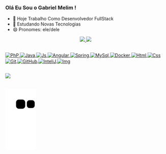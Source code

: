 ### Olá Eu Sou o Gabriel Melim !


- 🔭 Hoje Trabalho Como Desenvolvedor FullStack
- 🌱 Estudando Novas Tecnologias
- 😄 Pronomes: ele/dele

<div align="center">
  <a href="https://github.com/rafaballerini">
  <img height="180em" src="https://github-readme-stats.vercel.app/api?username=gabrielmelim&show_icons=true&theme=chartreuse-dark&include_all_commits=true&count_private=true"/>
  <img height="180em" src="https://github-readme-stats.vercel.app/api/top-langs/?username=gabrielmelim&layout=compact&langs_count=7&theme=chartreuse-dark"/>
</div>
  
  ##
<div>
<img align="center" alt="PhP" height="50" width="50" src="https://cdn.jsdelivr.net/gh/devicons/devicon/icons/php/php-plain.svg" />
<img align="center" alt="Java" height=60" width="60" src="https://cdn.jsdelivr.net/gh/devicons/devicon/icons/java/java-original-wordmark.svg" /> 
<img align="center" alt="Js" height="30" width="30" src="https://cdn.jsdelivr.net/gh/devicons/devicon/icons/javascript/javascript-plain.svg" />
<img align="center" alt="Angular" height="100" width="100" src="https://cdn.jsdelivr.net/gh/devicons/devicon/icons/angularjs/angularjs-plain-wordmark.svg" />
<img align="center" alt="Spring" height="60" width="60" src="https://cdn.jsdelivr.net/gh/devicons/devicon/icons/spring/spring-original-wordmark.svg" />
<img align="center" alt="MySql" height="60" width="60" src="https://cdn.jsdelivr.net/gh/devicons/devicon/icons/mysql/mysql-original-wordmark.svg" />
<img align="center" alt="Docker" height="60" width="60" src="https://cdn.jsdelivr.net/gh/devicons/devicon/icons/docker/docker-original-wordmark.svg" />
<img align="center" alt="Html" height="60" width="60" src="https://cdn.jsdelivr.net/gh/devicons/devicon/icons/html5/html5-plain-wordmark.svg" />
<img align="center" alt="Css" height="60" width="60" src="https://cdn.jsdelivr.net/gh/devicons/devicon/icons/css3/css3-plain-wordmark.svg" />
<img align="center" alt="Git" height="60" width="60" src="https://cdn.jsdelivr.net/gh/devicons/devicon/icons/git/git-plain-wordmark.svg"  />
<img align="center" alt="GitHub" height="60" width="60" src="https://img.icons8.com/nolan/64/github.png" /> 
<img align="center" alt="InteliJ" height="100" width="100" src="https://cdn.jsdelivr.net/gh/devicons/devicon/icons/intellij/intellij-original-wordmark.svg" />
<img align="center" alt="Img" height="120" width="120" src="https://i.picasion.com/pic92/6683e728d4392d8e43e16f93af651ae5.gif" width="300" height="300" border="0" alt="https://picasion.com/" /></a><br /><a href="https://picasion.com/" /> 
</div>
 
##
                                                                                                                                                     
<div> 
<a href="https://www.linkedin.com/in/gabrielmelim/" target="_blank"><img src="https://img.shields.io/badge/LinkedIn-0077B5?style=for-the-badge&logo=linkedin&logoColor=white" target="_blank"></a>                                                                                                                                                 
</div> 

##

![Snake animation](https://github.com/gabrielmelim/gabrielmelim/blob/output/github-contribution-grid-snake.svg)
